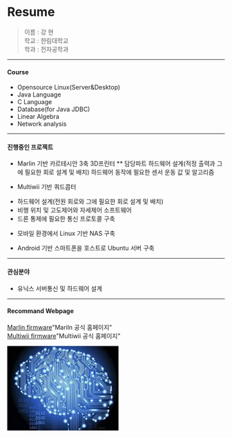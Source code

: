  Resume
===========

> 이름 : 강 현  
> 학교 : 한림대학교  
> 학과 : 전자공학과
- - -

#### Course
* Opensource Linux(Server&Desktop)
* Java Language
* C Language
* Database(for Java JDBC)
* Linear Algebra
* Network analysis  
- - -

#### 진행중인 프로젝트
* Marlin 기반 카르테시안 3축 3D프린터
** 담당파트
  하드웨어 설계(적정 출력과 그에 필요한 회로 설계 및 배치)
  하드웨어 동작에 필요한 센서 운동 값 및 알고리즘
  
* Multiwii 기반 쿼드콥터
 - 하드웨어 설계(전원 회로와 그에 필요한 회로 설계 및 배치)
 - 비행 위치 및 고도제어와 자세제어 소프트웨어
 - 드론 통제에 필요한 통신 프로토콜 구축
 
* 모바일 환경에서 Linux 기반 NAS 구축
 - Android 기반 스마트폰을 호스트로 Ubuntu 서버 구축
- - -

#### 관심분야
 * 유닉스 서버통신 및 하드웨어 설계
- - -

#### Recommand Webpage
[Marlin firmware](http://marlinfw.org/)"Mariln 공식 홈페이지"  
[Multiwii firmware](http://www.multiwii.com/)"Multiwii 공식 홈페이지"  

![Alt text](/aaa.jpg)

